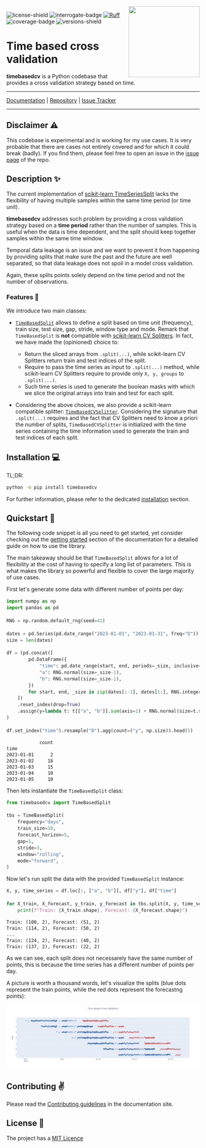 <img src="https://raw.githubusercontent.com/FBruzzesi/timebasedcv/main/docs/img/timebasedcv-logo.svg" width=185 height=185 align="right">

![license-shield](https://img.shields.io/github/license/FBruzzesi/timebasedcv)
![interrogate-badge](https://raw.githubusercontent.com/FBruzzesi/timebasedcv/main/docs/img/interrogate-shield.svg)
[![Ruff](https://img.shields.io/endpoint?url=https://raw.githubusercontent.com/astral-sh/ruff/main/assets/badge/v2.json)](https://github.com/astral-sh/ruff)
![coverage-badge](https://raw.githubusercontent.com/FBruzzesi/timebasedcv/main/docs/img/coverage.svg)
![versions-shield](https://img.shields.io/pypi/pyversions/timebasedcv)

# Time based cross validation

**timebasedcv** is a Python codebase that provides a cross validation strategy based on time.

---

[Documentation](https://fbruzzesi.github.io/timebasedcv) | [Repository](https://github.com/fbruzzesi/timebasedcv) | [Issue Tracker](https://github.com/fbruzzesi/timebasedcv/issues)

---

## Disclaimer ⚠️

This codebase is experimental and is working for my use cases. It is very probable that there are cases not entirely covered and for which it could break (badly). If you find them, please feel free to open an issue in the [issue page](https://github.com/FBruzzesi/timebasedcv/issues/new) of the repo.

## Description ✨

The current implementation of [scikit-learn TimeSeriesSplit](https://scikit-learn.org/stable/modules/generated/sklearn.model_selection.TimeSeriesSplit.html) lacks the flexibility of having multiple samples within the same time period (or time unit).

**timebasedcv** addresses such problem by providing a cross validation strategy based on a **time period** rather than the number of samples. This is useful when the data is time dependent, and the split should keep together samples within the same time window.

Temporal data leakage is an issue and we want to prevent it from happening by providing splits that make sure the past and the future are well separated, so that data leakage does not spoil in a model cross validation.

Again, these splits points solely depend on the time period and not the number of observations.

### Features 📜

We introduce two main classes:

- [`TimeBasedSplit`](https://fbruzzesi.github.io/timebasedcv/api/timebasedcv/#timebasedcv.core.TimeBasedSplit) allows to define a split based on time unit (frequency), train size, test size, gap, stride, window type and mode. Remark that `TimeBasedSplit` is **not** compatible with [scikit-learn CV Splitters](https://scikit-learn.org/stable/common_pitfalls.html#id3). In fact, we have made the (opinioned) choice to:

  - Return the sliced arrays from `.split(...)`, while scikit-learn CV Splitters return train and test indices of the split.
  - Require to pass the time series as input to `.split(...)` method, while scikit-learn CV Splitters require to provide only `X, y, groups` to `.split(...)`.
  - Such time series is used to generate the boolean masks with which we slice the original arrays into train and test for each split.

- Considering the above choices, we also provide a scikit-learn compatible splitter: [`TimeBasedCVSplitter`](https://fbruzzesi.github.io/timebasedcv/api/sklearn/#timebasedcv.sklearn.TimeBasedCVSplitter). Considering the signature that `.split(...)` requires and the fact that CV Splitters need to know a priori the number of splits, `TimeBasedCVSplitter` is initialized with the time series containing the time information used to generate the train and test indices of each split.

## Installation 💻

TL;DR:

```bash
python -m pip install timebasedcv
```

For further information, please refer to the dedicated [installation](https://fbruzzesi.github.io/timebasedcv/installation) section.

## Quickstart 🏃

The following code snippet is all you need to get started, yet consider checking out the [getting started](https://fbruzzesi.github.io/timebasedcv/user-guide/getting-started/) section of the documentation for a detailed guide on how to use the library.

The main takeaway should be that `TimeBasedSplit` allows for a lot of flexibility at the cost of having to specify a long list of parameters. This is what makes the library so powerful and flexible to cover the large majority of use cases.

First let's generate some data with different number of points per day:

```python
import numpy as np
import pandas as pd

RNG = np.random.default_rng(seed=42)

dates = pd.Series(pd.date_range("2023-01-01", "2023-01-31", freq="D"))
size = len(dates)

df = (pd.concat([
        pd.DataFrame({
            "time": pd.date_range(start, end, periods=_size, inclusive="left"),
            "a": RNG.normal(size=_size-1),
            "b": RNG.normal(size=_size-1),
        })
        for start, end, _size in zip(dates[:-1], dates[1:], RNG.integers(2, 24, size-1))
    ])
    .reset_index(drop=True)
    .assign(y=lambda t: t[["a", "b"]].sum(axis=1) + RNG.normal(size=t.shape[0])/25)
)

df.set_index("time").resample("D").agg(count=("y", np.size)).head(5)
```

```terminal
            count
time
2023-01-01      2
2023-01-02     18
2023-01-03     15
2023-01-04     10
2023-01-05     10
```

Then lets instantiate the `TimeBasedSplit` class:

```python
from timebasedcv import TimeBasedSplit

tbs = TimeBasedSplit(
    frequency="days",
    train_size=10,
    forecast_horizon=5,
    gap=1,
    stride=3,
    window="rolling",
    mode="forward",
)
```

Now let's run split the data with the provided `TimeBasedSplit` instance:

```py title="Generate the splits"
X, y, time_series = df.loc[:, ["a", "b"]], df["y"], df["time"]

for X_train, X_forecast, y_train, y_forecast in tbs.split(X, y, time_series=time_series):
    print(f"Train: {X_train.shape}, Forecast: {X_forecast.shape}")
```

```terminal
Train: (100, 2), Forecast: (51, 2)
Train: (114, 2), Forecast: (50, 2)
...
Train: (124, 2), Forecast: (40, 2)
Train: (137, 2), Forecast: (22, 2)
```

As we can see, each split does not necessarely have the same number of points, this is because the time series has a different number of points per day.

A picture is worth a thousand words, let's visualize the splits (blue dots represent the train points, while the red dots represent the forecastng points):

![cross-validation](docs/img/basic-cv-split.png)

## Contributing ✌️

Please read the [Contributing guidelines](https://fbruzzesi.github.io/timebasedcv/contribute/) in the documentation site.

## License 👀

The project has a [MIT Licence](https://github.com/FBruzzesi/timebasedcv/blob/main/LICENSE)
